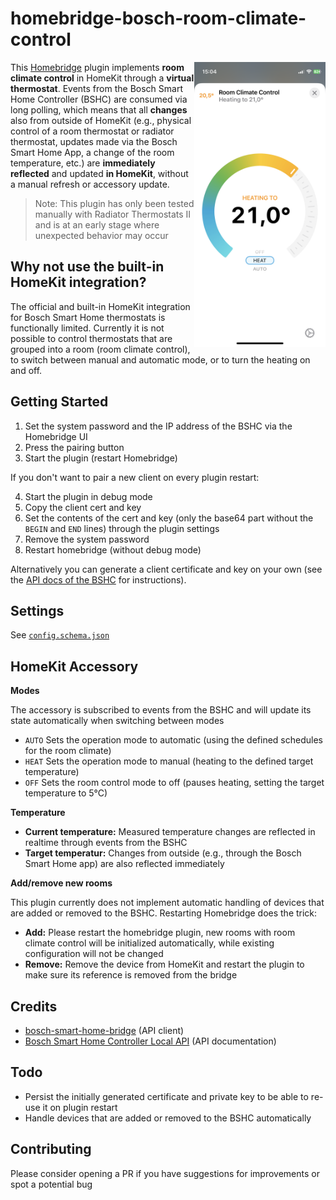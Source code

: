 # homebridge-bosch-room-climate-control

<img src="accessory.png" width="210" align="right" alt="HomeKit integration for Bosch room climate control">

This [Homebridge](https://github.com/homebridge/homebridge) plugin implements **room climate control** in HomeKit through a **virtual thermostat**. Events from the Bosch Smart Home Controller (BSHC) are consumed via long polling, which means that all **changes** also from outside of HomeKit (e.g., physical control of a room thermostat or radiator thermostat, updates made via the Bosch Smart Home App, a change of the room temperature, etc.) are **immediately reflected** and updated **in HomeKit**, without a manual refresh or accessory update.

> Note: This plugin has only been tested manually with Radiator Thermostats II and is at an early stage where unexpected behavior may occur

## Why not use the built-in HomeKit integration?

The official and built-in HomeKit integration for Bosch Smart Home thermostats is functionally limited. Currently it is not possible to control thermostats that are grouped into a room (room climate control), to switch between manual and automatic mode, or to turn the heating on and off.

## Getting Started

1. Set the system password and the IP address of the BSHC via the Homebridge UI
2. Press the pairing button
3. Start the plugin (restart Homebridge)

If you don't want to pair a new client on every plugin restart:

4. Start the plugin in debug mode
5. Copy the client cert and key
6. Set the contents of the cert and key (only the base64 part without the `BEGIN` and `END` lines) through the plugin settings
7. Remove the system password
8. Restart homebridge (without debug mode)

Alternatively you can generate a client certificate and key on your own (see the [API docs of the BSHC](https://github.com/BoschSmartHome/bosch-shc-api-docs/tree/master/postman) for instructions).

## Settings

See [`config.schema.json`](config.schema.json)

## HomeKit Accessory

**Modes**

The accessory is subscribed to events from the BSHC and will update its state automatically when switching between modes

- `AUTO` Sets the operation mode to automatic (using the defined schedules for the room climate)
- `HEAT` Sets the operation mode to manual (heating to the defined target temperature)
- `OFF` Sets the room control mode to off (pauses heating, setting the target temperature to 5°C)

**Temperature**

- **Current temperature:** Measured temperature changes are reflected in realtime through events from the BSHC
- **Target temperatur:** Changes from outside (e.g., through the Bosch Smart Home app) are also reflected immediately

**Add/remove new rooms**

This plugin currently does not implement automatic handling of devices that are added or removed to the BSHC. Restarting Homebridge does the trick:

- **Add:** Please restart the homebridge plugin, new rooms with room climate control will be initialized automatically, while existing configuration will not be changed
- **Remove:** Remove the device from HomeKit and restart the plugin to make sure its reference is removed from the bridge

## Credits

- [bosch-smart-home-bridge](https://github.com/holomekc/bosch-smart-home-bridge) (API client)
- [Bosch Smart Home Controller Local API](https://github.com/BoschSmartHome/bosch-shc-api-docs) (API documentation)

## Todo

- Persist the initially generated certificate and private key to be able to re-use it on plugin restart
- Handle devices that are added or removed to the BSHC automatically

## Contributing

Please consider opening a PR if you have suggestions for improvements or spot a potential bug

